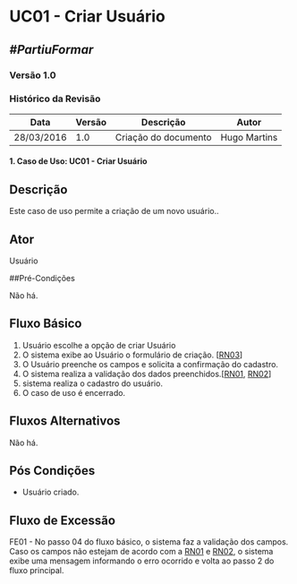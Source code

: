 # **UC01 - Criar Usuário**

##  ***#PartiuFormar***

### **Versão 1.0**

### Histórico da Revisão
Data|Versão|Descrição|Autor
-----|------|---------|-------
28/03/2016|1.0|Criação do documento|Hugo Martins

#### 1. Caso de Uso: UC01 - Criar Usuário

## Descrição

Este caso de uso permite a criação de um novo usuário..

## Ator

Usuário

##Pré-Condições

Não há.

## Fluxo Básico 
1. Usuário escolhe a opção de criar Usuário
2. O sistema exibe ao Usuário o formulário de criação. [[RN03](https://github.com/vitornere/partiuformar/wiki/Regras-de-Neg%C3%B3cio#usu%C3%A1rios)]
3. O Usuário preenche os campos e solicita a confirmação do cadastro.
4. O sistema realiza a validação dos dados preenchidos.[[RN01](https://github.com/vitornere/partiuformar/wiki/Regras-de-Neg%C3%B3cio#usu%C3%A1rios), [RN02](https://github.com/vitornere/partiuformar/wiki/Regras-de-Neg%C3%B3cio#usu%C3%A1rios)]
5. sistema realiza o cadastro do usuário.
6. O caso de uso é encerrado.
	
## Fluxos Alternativos
Não há.

## Pós Condições
* Usuário criado.

## Fluxo de Excessão
  FE01 - No passo 04 do fluxo básico, o sistema faz a validação dos campos. Caso os campos não estejam de acordo com a [RN01](https://github.com/vitornere/partiuformar/wiki/Regras-de-Neg%C3%B3cio#usu%C3%A1rios) e [RN02](https://github.com/vitornere/partiuformar/wiki/Regras-de-Neg%C3%B3cio#usu%C3%A1rios), o sistema exibe uma mensagem informando o erro ocorrido e volta ao passo 2 do fluxo principal.

